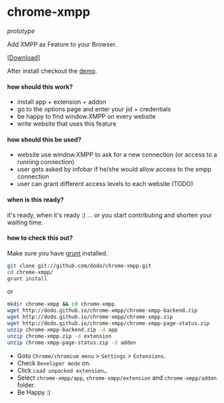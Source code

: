 chrome-xmpp
===========

*prototype*

Add XMPP as Feature to your Browser.

[[Download](http://dodo.github.io/chrome-xmpp/download.html)]

After install checkout the [demo](http://dodo.github.io/chrome-xmpp/).


#### how should this work?

* install app + extension + addon
* go to the options page and enter your jid + credentials
* be happy to find window.XMPP on every website
* write website that uses this feature

#### how should this be used?

* website use window.XMPP to ask for a new connection (or access to a running connection)
* user gets asked by infobar if he/she would allow access to the xmpp connection
* user can grant different access levels to each website (TODO)

#### when is this ready?

it's ready, when it's ready :)
… or you start contributing and shorten your waiting time.


#### how to check this out?

Make sure you have [grunt](https://gruntjs.com/) installed.

```bash
git clone git://github.com/dodo/chrome-xmpp.git
cd chrome-xmpp/
grunt install
```
or
```bash
mkdir chrome-xmpp && cd chrome-xmpp
wget http://dodo.github.io/chrome-xmpp/chrome-xmpp-backend.zip
wget http://dodo.github.io/chrome-xmpp/chrome-xmpp.zip
wget http://dodo.github.io/chrome-xmpp/chrome-xmpp-page-status.zip
unzip chrome-xmpp-backend.zip -d app
unzip chrome-xmpp.zip -d extension
unzip chrome-xmpp-page-status.zip -d addon
```

- Goto `Chrome/chromium menu` > `Settings` > `Extensions`.
- Check `Developer mode` on.
- Click `Load unpacked extension…`
- Select `chrome-xmpp/app`, `chrome-xmpp/extension` and `chrome-xmpp/addon` folder.
- Be Happy :)
